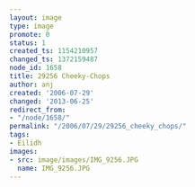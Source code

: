 ```yaml
---
layout: image
type: image
promote: 0
status: 1
created_ts: 1154210957
changed_ts: 1372159487
node_id: 1658
title: 29256 Cheeky-Chops
author: anj
created: '2006-07-29'
changed: '2013-06-25'
redirect_from:
- "/node/1658/"
permalink: "/2006/07/29/29256_cheeky_chops/"
tags:
- Eilidh
images:
- src: image/images/IMG_9256.JPG
  name: IMG_9256.JPG
---
```


